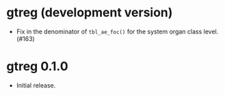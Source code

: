 # gtreg (development version)

* Fix in the denominator of `tbl_ae_foc()` for the system organ class level. (#163)

# gtreg 0.1.0

* Initial release.

